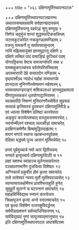 +++
title = "०६८ दक्षिणामूर्तिस्थापनपटलः"

+++
दक्षिणामूर्तिस्थापनपटलप्रारम्भः    
अथातस्सम्प्रवक्ष्यामि सर्वज्ञानप्रदायकम्  
दक्षिणामूर्तिरूपन्तु वक्ष्येऽहं श्रुणु षण्मुख १  
त्रिणेत्रं चतुर्भुजं शान्तं शुद्धस्फटिकसन्निभम्  
जटामकुटकोपेतं नक्रकुण्डलमण्डितम् २  
पत्रन्तु वामकर्णे तु सर्वावयवसुन्दरम्  
नाभिं वह्निसमायुक्तं ज्ञानमुद्रान्तु दक्षिणे ३  
दक्षिणे लम्बितं पादं वामाङ्घ्रिं कुञ्चितं पदम्  
योगपट्टिकया वेष्ट्य वामजान्वोपरि तथा ४  
वामबाहुकरञ्चास्य पर्वतोपरिसंस्थितम्  
अपस्मारपरी देहे सव्यपादेन मण्डितम् ५  
पृष्ठपार्श्वेऽथ न्यग्रोधं महोक्षं सव्यभागके  
ज्ञानदाता मुनिगणैस्सेव्यमानं महेश्वरम् ६  
भस्मव्यापाण्डराङ्गं शशिकलाधरं ज्ञानमुद्राक्षमालां  
वीणापुस्तककरं धृतयोगपट्टाभिरामम् ।  
व्याख्यापीठे निषण्णं मुनिवरगणैस्सेवितं सुप्रसन्नं  
सव्याळं कृत्तिवस्त्रं द्रुतवचनं दक्षिणामूर्तिमीडे ७  
एवं ध्यात्वा विशेषेण प्रतिष्ठां कारयेत्ततः  
अङ्कुरं कारयेत्पश्चात् वास्तुयजनमारभेत् ८  
नयनोन्मीलनं पश्चात् जलक्रीडां समाचरेत्  
प्रदक्षिणक्रमेणैव बिम्बशुद्धिरुदाहृतम् ९  
शयनं मण्टपे स्थाप्य रक्षाबन्धनपूर्वकम्  
वेदिका मद्ध्यमे पूज्य आसनं मूर्तिमर्चयेत् १०  

प्रणवं पूर्वमुच्चार्य नमो कारं द्वितीयकम्  
भगवते इत्युच्चार्य दक्षिणामूर्तयेऽपि च ११  
प्रज्ञां यशश्च स्वाहाञ्च मूलेनावाहयेत्ततः  
पञ्चावरणमार्गेण पूजयित्वा विशेषतः १२  
अग्निकार्यं प्रकुर्वीत होमं कृत्वा समाचरेत्  
तत्वे तत्वेश्वरं न्यस्य मूर्तौ मूर्तीश्वरान्न्यसेत् १३  
व्याप्यव्यापकहोमैश्च प्रायश्चित्ताहुतिं हुनेत्  
सुमुहूर्ते सुलग्ने च घटस्नानं समाचरेत् १४  
महाहविर्निवेद्याथ स्नपनं कारयेत्ततः  
त्रिपक्षपूजनं कृत्वा अन्ते स्नपनमाचरेत् १५  
एवं कृत्वा विशेषेण राजराष्ट्रविवर्द्धनम्  
सर्वपीडाप्रशमनं सर्वव्याधिनिवारणम् १६  
सर्वविद्याप्रदं नॄणां सायुज्यपदमाप्नुयात् १७  
इति दक्षिणामूर्तिस्थापनपटल अष्टषष्टितमः  
